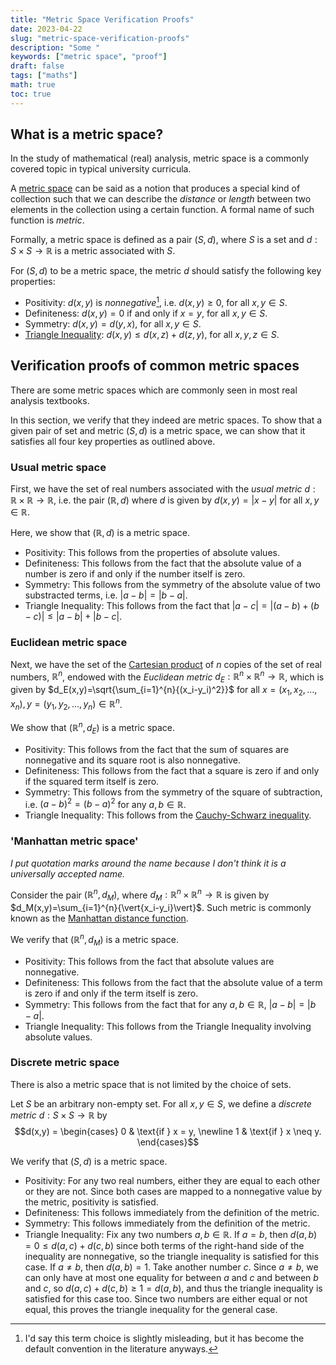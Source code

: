 ```yaml
---
title: "Metric Space Verification Proofs"
date: 2023-04-22
slug: "metric-space-verification-proofs"
description: "Some "
keywords: ["metric space", "proof"]
draft: false
tags: ["maths"]
math: true
toc: true
---
```


## What is a metric space?

In the study of mathematical (real) analysis, metric space is a commonly covered topic in typical university curricula.

A [metric space](https://en.wikipedia.org/wiki/Metric_space) can be said as a notion that produces a special kind of collection such that we can describe the _distance_ or _length_ between two elements in the collection using a certain function. A formal name of such function is _metric_. 

Formally, a metric space is defined as a pair $(S,d)$, where $S$ is a set and $d : S \times S \rightarrow \mathbb{R}$ is a metric associated with $S$.

For $(S,d)$ to be a metric space, the metric $d$ should satisfy the following key properties:
- Positivity: $d(x,y)$ is _nonnegative_[^1], i.e. $d(x,y) \geqslant 0$, for all $x, y \in S$.
- Definiteness: $d(x,y) = 0$ if and only if $x=y$, for all $x, y \in S$.
- Symmetry: $d(x,y)=d(y,x)$, for all $x, y \in S$.
- [Triangle Inequality](https://en.wikipedia.org/wiki/Triangle_inequality): $d(x,y) \leqslant d(x,z)+d(z,y)$, for all $x,y,z \in S$.

## Verification proofs of common metric spaces

There are some metric spaces which are commonly seen in most real analysis textbooks. 

In this section, we verify that they indeed are metric spaces. To show that a given pair of set and metric $(S,d)$ is a metric space, we can show that it satisfies all four key properties as outlined above.

### Usual metric space

First, we have the set of real numbers associated with the _usual metric_ $d : \mathbb{R} \times \mathbb{R} \rightarrow \mathbb{R}$, i.e. the pair $(\mathbb{R},d)$ where $d$ is given by $d(x,y)=\vert{x-y}\vert$ for all $x,y \in \mathbb{R}$.

Here, we show that $(\mathbb{R},d)$ is a metric space. 
- Positivity: This follows from the properties of absolute values.
- Definiteness: This follows from the fact that the absolute value of a number is zero if and only if the number itself is zero.
- Symmetry: This follows from the symmetry of the absolute value of two substracted terms, i.e. $|a-b|=|b-a|$.
- Triangle Inequality: This follows from the fact that $|a-c|=|(a-b)+(b-c)| \leqslant |a-b|+|b-c|$.

### Euclidean metric space

Next, we have the set of the [Cartesian product](https://en.wikipedia.org/wiki/Cartesian_product) of $n$ copies of the set of real numbers, $\mathbb{R}^n$, endowed with the _Euclidean metric_ $d_E : \mathbb{R}^n \times \mathbb{R}^n \rightarrow \mathbb{R}$, which is given by $d_E(x,y)=\sqrt{\sum_{i=1}^{n}{(x_i-y_i)^2}}$ for all $x = (x_1,x_2,\ldots,x_n), y=(y_1,y_2,\ldots,y_n) \in \mathbb{R}^n$.

We show that $(\mathbb{R}^n,d_E)$ is a metric space.
- Positivity: This follows from the fact that the sum of squares are nonnegative and its square root is also nonnegative.
- Definiteness: This follows from the fact that a square is zero if and only if the squared term itself is zero.
- Symmetry: This follows from the symmetry of the square of subtraction, i.e. $(a-b)^2=(b-a)^2$ for any $a,b \in \mathbb{R}$.
- Triangle Inequality: This follows from the [Cauchy-Schwarz inequality](https://en.wikipedia.org/wiki/Cauchy%E2%80%93Schwarz_inequality).

### 'Manhattan metric space'

_I put quotation marks around the name because I don't think it is a universally accepted name._

Consider the pair $(\mathbb{R}^n,d_M)$, where $d_M : \mathbb{R}^n \times \mathbb{R}^n \rightarrow \mathbb{R}$ is given by $d_M(x,y)=\sum_{i=1}^{n}{\vert{x_i-y_i}\vert}$. Such metric is commonly known as the [Manhattan distance function](https://en.wikipedia.org/wiki/Taxicab_geometry).

We verify that $(\mathbb{R}^n,d_M)$ is a metric space.
- Positivity: This follows from the fact that absolute values are nonnegative.
- Definiteness: This follows from the fact that the absolute value of a term is zero if and only if the term itself is zero.
- Symmetry: This follows from the fact that for any $a, b \in \mathbb{R}$, $|a-b|=|b-a|$.
- Triangle Inequality: This follows from the Triangle Inequality involving absolute values.

### Discrete metric space

There is also a metric space that is not limited by the choice of sets.

Let $S$ be an arbitrary non-empty set. For all $x,y \in S$, we define a _discrete metric_ $d : S \times S \rightarrow \mathbb{R}$ by $$d(x,y) = \begin{cases} 0 & \text{if } x = y, \newline 1 & \text{if } x \neq y. \end{cases}$$

We verify that $(S,d)$ is a metric space.
- Positivity: For any two real numbers, either they are equal to each other or they are not. Since both cases are mapped to a nonnegative value by the metric, positivity is satisfied.
- Definiteness: This follows immediately from the definition of the metric.
- Symmetry: This follows immediately from the definition of the metric.
- Triangle Inequality: Fix any two numbers $a,b \in \mathbb{R}$. If $a=b$, then $d(a,b)=0 \leqslant d(a,c)+d(c,b)$ since both terms of the right-hand side of the inequality are nonnegative, so the triangle inequality is satisfied for this case. If $a \neq b$, then $d(a,b)=1$. Take another number $c$. Since $a \neq b$, we can only have at most one equality for between $a$ and $c$ and between $b$ and $c$, so $d(a,c)+d(c,b) \geqslant 1 = d(a,b)$, and thus the triangle inequality is satisfied for this case too. Since two numbers are either equal or not equal, this proves the triangle inequality for the general case.

[^1]: I'd say this term choice is slightly misleading, but it has become the default convention in the literature anyways.